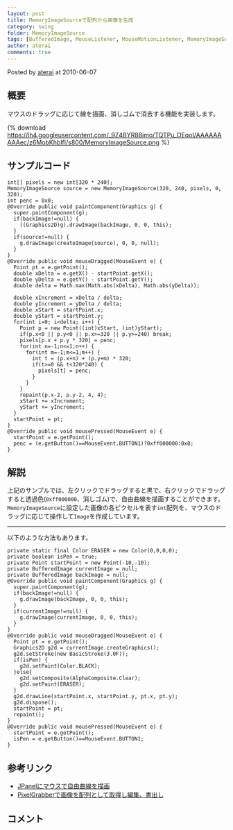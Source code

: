 ```yaml
---
layout: post
title: MemoryImageSourceで配列から画像を生成
category: swing
folder: MemoryImageSource
tags: [BufferedImage, MouseListener, MouseMotionListener, MemoryImageSource]
author: aterai
comments: true
---
```


Posted by [aterai](http://terai.xrea.jp/aterai.html) at 2010-06-07

## 概要
マウスのドラッグに応じて線を描画、消しゴムで消去する機能を実装します。

{% download https://lh4.googleusercontent.com/_9Z4BYR88imo/TQTPu_OEqoI/AAAAAAAAAec/z6MobKhblfI/s800/MemoryImageSource.png %}

## サンプルコード
<pre class="prettyprint"><code>int[] pixels = new int[320 * 240];
MemoryImageSource source = new MemoryImageSource(320, 240, pixels, 0, 320);
int penc = 0x0;
@Override public void paintComponent(Graphics g) {
  super.paintComponent(g);
  if(backImage!=null) {
    ((Graphics2D)g).drawImage(backImage, 0, 0, this);
  }
  if(source!=null) {
    g.drawImage(createImage(source), 0, 0, null);
  }
}
@Override public void mouseDragged(MouseEvent e) {
  Point pt = e.getPoint();
  double xDelta = e.getX() - startPoint.getX();
  double yDelta = e.getY() - startPoint.getY();
  double delta = Math.max(Math.abs(xDelta), Math.abs(yDelta));

  double xIncrement = xDelta / delta;
  double yIncrement = yDelta / delta;
  double xStart = startPoint.x;
  double yStart = startPoint.y;
  for(int i=0; i&lt;delta; i++) {
    Point p = new Point((int)xStart, (int)yStart);
    if(p.x&lt;0 || p.y&lt;0 || p.x&gt;=320 || p.y&gt;=240) break;
    pixels[p.x + p.y * 320] = penc;
    for(int n=-1;n&lt;=1;n++) {
      for(int m=-1;m&lt;=1;m++) {
        int t = (p.x+n) + (p.y+m) * 320;
        if(t&gt;=0 &amp;&amp; t&lt;320*240) {
          pixels[t] = penc;
        }
      }
    }
    repaint(p.x-2, p.y-2, 4, 4);
    xStart += xIncrement;
    yStart += yIncrement;
  }
  startPoint = pt;
}
@Override public void mousePressed(MouseEvent e) {
  startPoint = e.getPoint();
  penc = (e.getButton()==MouseEvent.BUTTON1)?0xff000000:0x0;
}
</code></pre>

## 解説
上記のサンプルでは、左クリックでドラッグすると黒で、右クリックでドラッグすると透過色(`0xff000000`、消しゴム)で、自由曲線を描画することができます。
`MemoryImageSource`に設定した画像の各ピクセルを表す`int`配列を、マウスのドラッグに応じて操作して`Image`を作成しています。

- - - -
以下のような方法もあります。
<pre class="prettyprint"><code>private static final Color ERASER = new Color(0,0,0,0);
private boolean isPen = true;
private Point startPoint = new Point(-10,-10);
private BufferedImage currentImage = null;
private BufferedImage backImage = null;
@Override public void paintComponent(Graphics g) {
  super.paintComponent(g);
  if(backImage!=null) {
    g.drawImage(backImage, 0, 0, this);
  }
  if(currentImage!=null) {
    g.drawImage(currentImage, 0, 0, this);
  }
}
@Override public void mouseDragged(MouseEvent e) {
  Point pt = e.getPoint();
  Graphics2D g2d = currentImage.createGraphics();
  g2d.setStroke(new BasicStroke(3.0F));
  if(isPen) {
    g2d.setPaint(Color.BLACK);
  }else{
    g2d.setComposite(AlphaComposite.Clear);
    g2d.setPaint(ERASER);
  }
  g2d.drawLine(startPoint.x, startPoint.y, pt.x, pt.y);
  g2d.dispose();
  startPoint = pt;
  repaint();
}
@Override public void mousePressed(MouseEvent e) {
  startPoint = e.getPoint();
  isPen = e.getButton()==MouseEvent.BUTTON1;
}
</code></pre>

## 参考リンク
- [JPanelにマウスで自由曲線を描画](http://terai.xrea.jp/Swing/PaintPanel.html)
- [PixelGrabberで画像を配列として取得し編集、書出し](http://terai.xrea.jp/Swing/PixelGrabber.html)

<!-- dummy comment line for breaking list -->

## コメント
